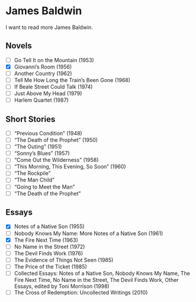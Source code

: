 # James Baldwin

I want to read more James Baldwin.

## Novels

- [ ] Go Tell It on the Mountain (1953)
- [x] Giovanni’s Room (1956)
- [ ] Another Country (1962)
- [ ] Tell Me How Long the Train’s Been Gone (1968)
- [ ] If Beale Street Could Talk (1974)
- [ ] Just Above My Head (1979)
- [ ] Harlem Quartet (1987)

## Short Stories

- [ ] “Previous Condition” (1948)
- [ ] “The Death of the Prophet” (1950)
- [ ] “The Outing” (1951)
- [ ] “Sonny’s Blues” (1957)
- [ ] “Come Out the Wilderness” (1958)
- [ ] “This Morning, This Evening, So Soon” (1960)
- [ ] “The Rockpile”
- [ ] “The Man Child”
- [ ] “Going to Meet the Man”
- [ ] “The Death of the Prophet”

## Essays

- [x] Notes of a Native Son (1955)
- [ ] Nobody Knows My Name: More Notes of a Native Son (1961)
- [x] The Fire Next Time (1963)
- [ ] No Name in the Street (1972)
- [ ] The Devil Finds Work (1976)
- [ ] The Evidence of Things Not Seen (1985)
- [ ] The Price of the Ticket (1985)
- [ ] Collected Essays: Notes of a Native Son, Nobody Knows My Name, The Fire Next Time, No Name in the Street, The Devil Finds Work, Other Essays, edited by Toni Morrison (1998)
- [ ] The Cross of Redemption: Uncollected Writings (2010)
